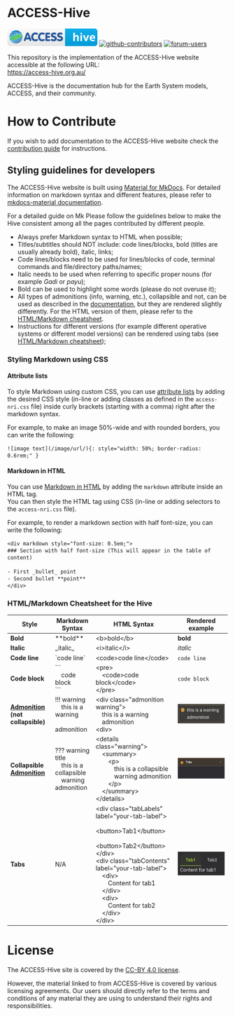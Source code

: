# ACCESS-Hive
[![ACCESS-Hive Badge](docs/assets/badge.svg)][website]
[![github-contributors](https://img.shields.io/github/contributors/ACCESS-Hive/access-hive.github.io?color=blue&style=plastic)][github-repo]
[![forum-users](https://img.shields.io/discourse/users?color=blue&label=forum&server=https%3A%2F%2Fforum.access-hive.org.au&style=plastic)][forum]

This repository is the implementation of the ACCESS-Hive website accessible at the following URL:<br>
https://access-hive.org.au/

ACCESS-Hive is the documentation hub for the Earth System models, ACCESS, and their community.

# How to Contribute
If you wish to add documentation to the ACCESS-Hive website check the [contribution guide](https://access-hive.org.au/about/contribute/) for instructions.

## Styling guidelines for developers
The ACCESS-Hive website is built using [Material for MkDocs](https://squidfunk.github.io/mkdocs-material/). For detailed information on markdown syntax and different features, please refer to [mkdocs-material documentation](https://squidfunk.github.io/mkdocs-material/reference/).

For a detailed guide on Mk
Please follow the guidelines below to make the Hive consistent among all the pages contributed by different people. 

- Always prefer Markdown syntax to HTML when possible;
- Titles/subtitles should NOT include: code lines/blocks, bold (titles are usually already bold), italic, links;
- Code lines/blocks need to be used for lines/blocks of code, terminal commands and file/directory paths/names;
- Italic needs to be used when referring to specific proper nouns (for example _Gadi_ or _payu_);
- Bold can be used to highlight some words (please do not overuse it);
- All types of admonitions (info, warning, etc.), collapsible and not, can be used as described in the [documentation](https://squidfunk.github.io/mkdocs-material/reference/admonitions/), but they are rendered slightly differently. For the HTML version of them, please refer to the [HTML/Markdown cheatsheet](#HTML/markdown-cheatsheet).
- Instructions for different versions (for example different operative systems or different model versions) can be rendered using tabs (see [HTML/Markdown cheatsheet](#HTML/markdown-cheatsheet));

### Styling Markdown using CSS
#### Attribute lists
To style Markdown using custom CSS, you can use [attribute lists](https://python-markdown.github.io/extensions/attr_list/#limitations) by adding the desired CSS style (in-line or adding classes as defined in the `access-nri.css` file) inside curly brackets (starting with a comma) right after the markdown syntax.

For example, to make an image 50%-wide and with rounded borders, you can write the following:
```
![image text](/image/url/){: style="width: 50%; border-radius: 0.6rem;" }
```
#### Markdown in HTML
You can use [Markdown in HTML](https://squidfunk.github.io/mkdocs-material/setup/extensions/python-markdown/?h=md+in+html#markdown-in-html) by adding the `markdown` attribute inside an HTML tag.<br>You can then style the HTML tag using CSS (in-line or adding selectors to the `access-nri.css` file).

For example, to render a markdown section with half font-size, you can write the following:
```
<div markdown style="font-size: 0.5em;">
### Section with half font-size (This will appear in the table of content)

- First _bullet_ point
- Second bullet **point**
</div>
```

### HTML/Markdown Cheatsheet for the Hive
|Style|Markdown Syntax|HTML Syntax|Rendered example|
|---|---|---|---|
|**Bold**|\*\*bold**|\<b>bold\</b>|**bold**|
|**Italic**|\_italic_|\<i>italic\</i>|_italic_|
|**Code line**|\`code line`|\<code>code line\</code>|`code line`|
|**Code block**|\```<br>&emsp;code block<br>```|\<pre><br>&emsp;\<code>code block\</code><br>\</pre>|<pre><code>code block</code></pre>|
|**[Admonition](https://squidfunk.github.io/mkdocs-material/reference/admonitions/#usage) (not collapsible)**|!!! warning<br>&emsp;this is a warning<br>&emsp;admonition|\<div class="admonition warning"><br>&emsp;this is a warning<br>&emsp;admonition<br>\<div>|![warning admonition](docs/assets/assets_for_readme/warning_admonition.png)|
|**Collapsible [Admonition](https://squidfunk.github.io/mkdocs-material/reference/admonitions/#usage)**|??? warning title<br>&emsp;this is a collapsible<br>&emsp;warning admonition|\<details class="warning"><br>&emsp;\<summary><br>&emsp;&emsp;\<p><br>&emsp;&emsp;&emsp;this is a collapsible<br>&emsp;&emsp;&emsp;warning admonition<br>&emsp;&emsp;\</p><br>&emsp;\</summary><br>\</details>|![collapsible warning admonition](docs/assets/assets_for_readme/collapsible_warning_admonition.gif)|
|**Tabs**|N/A|\<div class="tabLabels" label="your-tab-label"><br>&emsp;\<button>Tab1\</button><br>&emsp;\<button>Tab2\</button><br>\</div><br>\<div class="tabContents" label="your-tab-label"><br>&emsp;\<div><br>&emsp;&emsp;Content for tab1<br>&emsp;\</div><br>&emsp;\<div><br>&emsp;&emsp;Content for tab2<br>&emsp;\</div><br>\</div>|![tabs](docs/assets/assets_for_readme/tabs.gif)|


# License
The ACCESS-Hive site is covered by the [CC-BY 4.0 license](https://creativecommons.org/licenses/by/4.0/legalcode).

However, the material linked to from ACCESS-Hive is covered by various licensing agreements. Our users should directly refer to the terms and conditions of any material they are using to understand their rights and responsibilities.

[website]: https://access-hive.org.au
[github-repo]: https://github.com/ACCESS-Hive/access-hive.github.io.git
[forum]: https://forum.access-hive.org.au